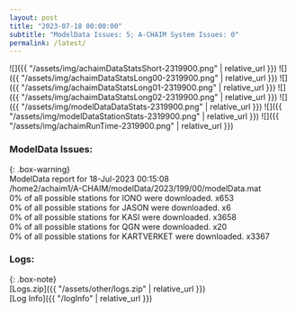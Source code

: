 ```yaml
---
layout: post
title: "2023-07-18 00:00:00"
subtitle: "ModelData Issues: 5; A-CHAIM System Issues: 0"
permalink: /latest/
---
```


![]({{ "/assets/img/achaimDataStatsShort-2319900.png" | relative_url }})
![]({{ "/assets/img/achaimDataStatsLong00-2319900.png" | relative_url }})
![]({{ "/assets/img/achaimDataStatsLong01-2319900.png" | relative_url }})
![]({{ "/assets/img/achaimDataStatsLong02-2319900.png" | relative_url }})
![]({{ "/assets/img/modelDataDataStats-2319900.png" | relative_url }})
![]({{ "/assets/img/modelDataStationStats-2319900.png" | relative_url }})
![]({{ "/assets/img/achaimRunTime-2319900.png" | relative_url }})


### ModelData Issues:  
  
{: .box-warning}  
 ModelData report for 18-Jul-2023 00:15:08   
 /home2/achaim1/A-CHAIM/modelData/2023/199/00/modelData.mat   
 0% of all possible stations for IONO were downloaded. x653   
 0% of all possible stations for JASON were downloaded. x6   
 0% of all possible stations for KASI were downloaded. x3658   
 0% of all possible stations for QGN were downloaded. x20   
 0% of all possible stations for KARTVERKET were downloaded. x3367   
  


### Logs:  
  
{: .box-note}  
[Logs.zip]({{ "/assets/other/logs.zip" | relative_url }})  
[Log Info]({{ "/logInfo" | relative_url }})  
